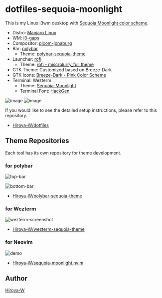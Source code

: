 # dotfiles-sequoia-moonlight

This is my Linux i3wm desktop with [Sequoia Moonlight color scheme](https://sequoiatheme.com/).

- Distro: [Manjaro Linux](https://manjaro.org/downloads/community/i3/)
- WM: [i3-gaps](https://github.com/Airblader/i3)
- Compositor: [picom-jonaburg](https://github.com/jonaburg/picom)
- Bar: [polybar](https://github.com/polybar/polybar)
  - Theme: [polybar-sequoia-theme](https://github.com/Hiroya-W/polybar-sequoia-theme)
- Launcher: [rofi](https://github.com/davatorium/rofi)
  - Theme: [rofi - misc/blurry_full theme](https://github.com/Hiroya-W/rofi)
- GTK Theme: Customized based on Breeze-Dark
- GTK Icons: [Breeze-Dark - Pink Color Scheme](https://store.kde.org/p/1264277)
- Terminal: Wezterm
  - Theme: [Sequoia-Moonlight](Hiroya-W/wezterm-sequoia-theme)
  - Terminal Font: [HackGen](https://github.com/yuru7/HackGen)

![image](https://user-images.githubusercontent.com/43127622/185773233-e2c20f5d-df51-48d7-8b5d-6e8535e89bd7.png)
![image](https://user-images.githubusercontent.com/43127622/185773243-2f951504-11bd-4b4e-90d2-b96397310d5e.png)

If you would like to see the detailed setup instructions, please refer to this repository.

- [Hiroya-W/dotfiles](https://github.com/Hiroya-W/dotfiles)

## Theme Repositories

Each tool has its own repository for theme development.

### for polybar

![top-bar](https://user-images.githubusercontent.com/43127622/180820545-83d57d8b-3c00-4adb-be82-c43bbc54af46.png)

![bottom-bar](https://user-images.githubusercontent.com/43127622/180820536-660883d3-aab5-4c56-bfc7-4b8a8fccee03.png)

- [Hiroya-W/polybar-sequoia-theme](https://github.com/Hiroya-W/polybar-sequoia-theme)

### for Wezterm

![wezterm-screenshot](https://user-images.githubusercontent.com/43127622/185772845-30d29765-04dd-4df0-b192-c40aa96ea51e.png)

- [Hiroya-W/wezterm-sequoia-theme](https://github.com/Hiroya-W/wezterm-sequoia-theme)

### for Neovim

![demo](https://user-images.githubusercontent.com/43127622/182034704-89f72177-98df-4737-979b-143b53e345c5.png)

- [Hiroya-W/sequoia-moonlight.nvim](https://github.com/Hiroya-W/sequoia-moonlight.nvim)

## Author 

[Hiroya-W](https://github.com/Hiroya-W)

